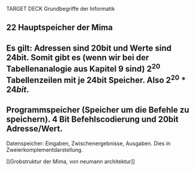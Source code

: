 TARGET DECK
Grundbegriffe der Informatik

22 Hauptspeicher der Mima
---
Es gilt: Adressen sind 20bit und Werte sind 24bit. Somit gibt es (wenn wir bei der Tabellenanalogie aus Kapitel 9 sind) $2^{20}$ Tabellenzeilen mit je 24bit Speicher. Also $2^{20}*24bit$.
-
Programmspeicher (Speicher um die Befehle zu speichern). 4 Bit Befehlscodierung und 20bit Adresse/Wert.
-
Datenspeicher: Eingaben, Zwischenergebnisse, Ausgaben. Dies in Zweierkomplementdarstellung.
<!--ID: 1707306987551-->

[[Grobstruktur der Mima, von neumann architektur]]